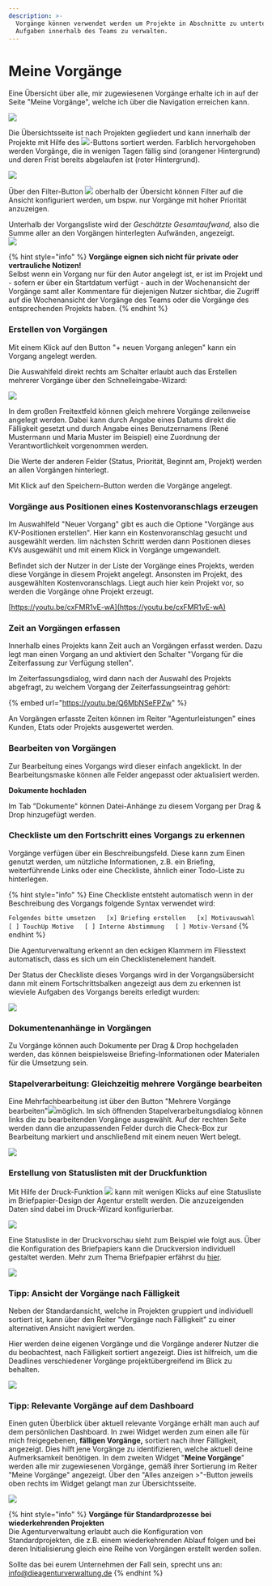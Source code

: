 ```yaml
---
description: >-
  Vorgänge können verwendet werden um Projekte in Abschnitte zu unterteilen oder
  Aufgaben innerhalb des Teams zu verwalten.
---
```


# Meine Vorgänge

Eine Übersicht über alle, mir zugewiesenen Vorgänge erhalte ich in auf der Seite "Meine Vorgänge", welche ich über die Navigation erreichen kann.

![](../.gitbook/assets/bildschirmfoto-2019-12-05-um-10.27.50.png)

Die Übersichtsseite ist nach Projekten gegliedert und kann innerhalb der Projekte mit Hilfe des ![](../.gitbook/assets/bildschirmfoto-2019-12-05-um-10.33.52.png)-Buttons sortiert werden. Farblich hervorgehoben werden Vorgänge, die in wenigen Tagen fällig sind \(orangener Hintergrund\) und deren Frist bereits abgelaufen ist \(roter Hintergrund\).

![](../.gitbook/assets/bildschirmfoto-2019-12-05-um-10.35.41.png)

Über den Filter-Button ![](../.gitbook/assets/bildschirmfoto-2019-12-05-um-10.40.07.png) oberhalb der Übersicht können Filter auf die Ansicht konfiguriert werden, um bspw. nur Vorgänge mit hoher Priorität anzuzeigen.

Unterhalb der Vorgangsliste wird der _Geschätzte Gesamtaufwand,_ also die Summe aller an den Vorgängen hinterlegten Aufwänden, angezeigt.  
![](../.gitbook/assets/bildschirmfoto-2019-12-05-um-10.33.17%20%281%29.png) 

{% hint style="info" %}
**Vorgänge eignen sich nicht für private oder vertrauliche Notizen!**  
Selbst wenn ein Vorgang nur für den Autor angelegt ist, er ist im Projekt und - sofern er über ein Startdatum verfügt - auch in der Wochenansicht der Vorgänge samt aller Kommentare für diejenigen Nutzer sichtbar, die Zugriff auf die Wochenansicht der Vorgänge des Teams oder die Vorgänge des entsprechenden Projekts haben.
{% endhint %}

### Erstellen von Vorgängen

Mit einem Klick auf den Button "+ neuen Vorgang anlegen" kann ein Vorgang angelegt werden.

Die Auswahlfeld direkt rechts am Schalter erlaubt auch das Erstellen mehrerer Vorgänge über den Schnelleingabe-Wizard:

![](../.gitbook/assets/bildschirmfoto-2019-12-05-um-10.47.14.png)

In dem großen Freitextfeld können gleich mehrere Vorgänge zeilenweise angelegt werden. Dabei kann durch Angabe eines Datums direkt die Fälligkeit gesetzt und durch Angabe eines Benutzernamens \(René Mustermann und Maria Muster im Beispiel\) eine Zuordnung der Verantwortlichkeit vorgenommen werden.

Die Werte der anderen Felder \(Status, Priorität, Beginnt am, Projekt\) werden an allen Vorgängen hinterlegt. 

Mit Klick auf den Speichern-Button werden die Vorgänge angelegt.

### 

### Vorgänge aus Positionen eines Kostenvoranschlags erzeugen

Im Auswahlfeld "Neuer Vorgang" gibt es auch die Optione "Vorgänge aus KV-Positionen erstellen". Hier kann ein Kostenvoranschlag gesucht und ausgewählt werden. Iim nächsten Schritt werden dann Positionen dieses KVs ausgewählt und mit einem Klick in Vorgänge umgewandelt. 

Befindet sich der Nutzer in der Liste der Vorgänge eines Projekts, werden diese Vorgänge in diesem Projekt angelegt. Ansonsten im Projekt, des ausgewählten Kostenvoranschlags. Liegt auch hier kein Projekt vor, so werden die Vorgänge ohne Projekt erzeugt.

[https://youtu.be/cxFMR1vE-wA](https://youtu.be/cxFMR1vE-wA)

### Zeit an Vorgängen erfassen

Innerhalb eines Projekts kann Zeit auch an Vorgängen erfasst werden. Dazu legt man einen Vorgang an und aktiviert den Schalter "Vorgang für die Zeiterfassung zur Verfügung stellen".

Im Zeiterfassungsdialog, wird dann nach der Auswahl des Projekts abgefragt, zu welchem Vorgang der Zeiterfassungseintrag gehört:

{% embed url="https://youtu.be/Q6MbNSeFPZw" %}

An Vorgängen erfasste Zeiten können im Reiter "Agenturleistungen" eines Kunden, Etats oder Projekts ausgewertet werden.

### Bearbeiten von Vorgängen

Zur Bearbeitung eines Vorgangs wird dieser einfach angeklickt. In der Bearbeitungsmaske können alle Felder angepasst oder aktualisiert werden.

**Dokumente hochladen**

Im Tab "Dokumente" können Datei-Anhänge zu diesem Vorgang per Drag & Drop hinzugefügt werden.

### Checkliste um den Fortschritt eines Vorgangs zu erkennen

Vorgänge verfügen über ein Beschreibungsfeld. Diese kann zum Einen genutzt werden, um nützliche Informationen, z.B. ein Briefing, weiterführende Links oder eine Checkliste, ähnlich einer Todo-Liste zu hinterlegen.

{% hint style="info" %}
Eine Checkliste entsteht automatisch wenn in der Beschreibung des Vorgangs folgende Syntax verwendet wird:

`Folgendes bitte umsetzen  
[x] Briefing erstellen  
[x] Motivauswahl  
[ ] TouchUp Motive  
[ ] Interne Abstimmung  
[ ] Motiv-Versand`
{% endhint %}

Die Agenturverwaltung erkennt an den eckigen Klammern im Fliesstext automatisch, dass es sich um ein Checklistenelement handelt.

Der Status der Checkliste dieses Vorgangs wird in der Vorgangsübersicht dann mit einem Fortschrittsbalken angezeigt aus dem zu erkennen ist wieviele Aufgaben des Vorgangs bereits erledigt wurden:

![](../.gitbook/assets/bildschirmfoto-2020-01-26-um-16.17.35.png)

### Dokumentenanhänge in Vorgängen

Zu Vorgänge können auch Dokumente per Drag & Drop hochgeladen werden, das können beispielsweise Briefing-Informationen oder Materialen für die Umsetzung sein.

### Stapelverarbeitung: Gleichzeitig mehrere Vorgänge bearbeiten

Eine Mehrfachbearbeitung ist über den Button "Mehrere Vorgänge bearbeiten"![](../.gitbook/assets/bildschirmfoto-2019-12-05-um-10.52.47.png)möglich. Im sich öffnenden Stapelverarbeitungsdialog können links die zu bearbeitenden Vorgänge ausgewählt. Auf der rechten Seite werden dann die anzupassenden Felder durch die Check-Box zur Bearbeitung markiert und anschließend mit einem neuen Wert belegt.

![](../.gitbook/assets/bildschirmfoto-2019-12-05-um-10.52.17.png)

### Erstellung von Statuslisten mit der Druckfunktion

Mit Hilfe der Druck-Funktion ![](../.gitbook/assets/bildschirmfoto-2019-12-05-um-10.52.58.png) kann mit wenigen Klicks auf eine Statusliste im Briefpapier-Design der Agentur erstellt werden. Die anzuzeigenden Daten sind dabei im Druck-Wizard konfigurierbar.

![](../.gitbook/assets/bildschirmfoto-2019-12-05-um-10.52.30.png)

Eine Statusliste in der Druckvorschau sieht zum Beispiel wie folgt aus. Über die Konfiguration des Briefpapiers kann die Druckversion individuell gestaltet werden. Mehr zum Thema Briefpapier erfährst du [hier](../erste-schritte-1/grundeinstellungen/briefpapier-anpassen.md).

![](../.gitbook/assets/bildschirmfoto-2019-12-05-um-11.09.58.png)

### Tipp: Ansicht der Vorgänge nach Fälligkeit

Neben der Standardansicht, welche in Projekten gruppiert und individuell sortiert ist, kann über den Reiter "Vorgänge nach Fälligkeit" zu einer alternativen Ansicht navigiert werden.

Hier werden deine eigenen Vorgänge und die Vorgänge anderer Nutzer die du beobachtest, nach Fälligkeit sortiert angezeigt. Dies ist hilfreich, um die Deadlines verschiedener Vorgänge projektübergreifend im Blick zu behalten.

![](../.gitbook/assets/bildschirmfoto-2019-12-05-um-11.45.21.png)

### Tipp: Relevante Vorgänge auf dem Dashboard

Einen guten Überblick über aktuell relevante Vorgänge erhält man auch auf dem persönlichen Dashboard. In zwei Widget werden zum einen alle für mich freigegebenen, **fälligen Vorgänge,** sortiert nach ihrer Fälligkeit, angezeigt. Dies hilft jene Vorgänge zu identifizieren, welche aktuell deine Aufmerksamkeit benötigen. In dem zweiten Widget "**Meine Vorgänge**" werden alle mir zugewiesenen Vorgänge, gemäß ihrer Sortierung im Reiter "Meine Vorgänge" angezeigt. Über den "Alles anzeigen &gt;"-Button jeweils oben rechts im Widget gelangt man zur Übersichtsseite.

![](../.gitbook/assets/bildschirmfoto-2019-12-05-um-10.28.05.png)



{% hint style="info" %}
**Vorgänge für Standardprozesse bei wiederkehrenden Projekten**  
Die Agenturverwaltung erlaubt auch die Konfiguration von Standardprojekten, die z.B. einem wiederkehrenden Ablauf folgen und bei deren Initialisierung gleich eine Reihe von Vorgängen erstellt werden sollen. 

Sollte das bei eurem Unternehmen der Fall sein, sprecht uns an:   
info@dieagenturverwaltung.de
{% endhint %}

